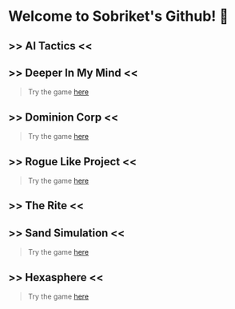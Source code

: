 # Welcome to Sobriket's Github! 👋

## >> AI Tactics <<
## >> Deeper In My Mind <<

> Try the game [here](https://sobriket.itch.io/dimm)

## >> Dominion Corp <<

> Try the game [here](https://sobriket.itch.io/dominion)

## >> Rogue Like Project <<

> Try the game [here](https://sobriket.itch.io/rogue-like-test)

## >> The Rite <<


## >> Sand Simulation <<

> Try the game [here](https://sobriket.itch.io/sand-simulation)

## >> Hexasphere <<

> Try the game [here](https://sobriket.itch.io/hexasphere)

<!--
**Sobriket/Sobriket** is a ✨ _special_ ✨ repository because its `README.md` (this file) appears on your GitHub profile.

Here are some ideas to get you started:

- 🔭 I’m currently working on ...
- 🌱 I’m currently learning ...
- 👯 I’m looking to collaborate on ...
- 🤔 I’m looking for help with ...
- 💬 Ask me about ...
- 📫 How to reach me: ...
- 😄 Pronouns: ...
- ⚡ Fun fact: ...
-->
